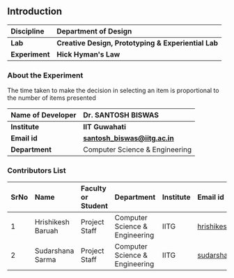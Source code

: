 ## Introduction


<b>Discipline | <b>Department of Design
:--|:--|
<b> Lab | <b> Creative Design, Prototyping & Experiential Lab
<b> Experiment|     <b> Hick Hyman's Law

### About the Experiment 

The time taken to make the decision in selecting an item is proportional to the number of items presented

<b>Name of Developer | <b> Dr. SANTOSH BISWAS
:--|:--|
<b> Institute | <b> IIT Guwahati 
<b> Email id|     <b>  santosh_biswas@iitg.ac.in
<b> Department |  Computer Science & Engineering

### Contributors List

SrNo | Name | Faculty or Student | Department| Institute | Email id
:--|:--|:--|:--|:--|:--|
1 |Hrishikesh Baruah | Project Staff | Computer Science & Engineering | IITG | hrishikeshbaruah@rnd.iitg.ac.in
2 |Sudarshana Sarma | Project Staff | Computer Science & Engineering | IITG  | sudarshana91@rnd.iitg.ac.in

